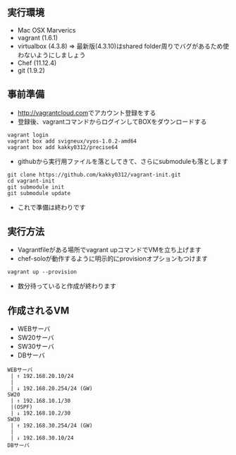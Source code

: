 ## 実行環境
* Mac OSX Marverics
* vagrant (1.6.1)
* virtualbox (4.3.8) => 最新版(4.3.10)はshared folder周りでバグがあるため使わないようにしましょう
* Chef (11.12.4)
* git (1.9.2)

## 事前準備
* <http://vagrantcloud.com>でアカウント登録をする
* 登録後、vagrantコマンドからログインしてBOXをダウンロードする
```
vagrant login
vagrant box add svigneux/vyos-1.0.2-amd64
vagrant box add kakky0312/precise64
```
* githubから実行用ファイルを落としてきて、さらにsubmoduleも落とします
```
git clone https://github.com/kakky0312/vagrant-init.git
cd vagrant-init
git submodule init
git submodule update
```
* これで準備は終わりです

## 実行方法
* Vagrantfileがある場所でvagrant upコマンドでVMを立ち上げます
* chef-soloが動作するように明示的にprovisionオプションもつけます
```
vagrant up --provision
```
* 数分待っていると作成が終わります

## 作成されるVM
* WEBサーバ
* SW20サーバ
* SW30サーバ
* DBサーバ
```
WEBサーバ
 | ↑ 192.168.20.10/24
 |
 | ↓ 192.168.20.254/24 (GW)
SW20
 | ↑ 192.168.10.1/30
 |(OSPF)
 | ↓ 192.168.10.2/30
SW30
 | ↑ 192.168.30.254/24 (GW)
 |
 | ↓ 192.168.30.10/24
DBサーバ
```
